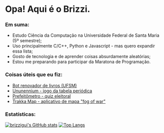 # Opa! Aqui é o Brizzi.

### Em suma:
* Estudo Ciência da Computação na Universidade Federal de Santa Maria (5º semestre);
* Uso principalmente C/C++, Python e Javascript - mas quero expandir essa lista;
* Gosto de tecnologia e de aprender coisas absurdamente aleatórias;
* Estou me preparando para participar da Maratona de Programação.

### Coisas úteis que eu fiz:
* [Bot renovador de livros (UFSM)](https://github.com/brizzigui/renovador_biblioteca)
* [Ununennium - jogo da tabela periódica](https://ununennium.vercel.app/)
* [Prefeitômetro - quiz eleitoral](https://www.prefeitometro.com)
* [Trakka Map - aplicativo de mapa "fog of war"](https://github.com/brizzigui/trakka)

### Estatísticas:


[![brizzigui's GitHub stats](https://github-readme-stats.vercel.app/api?username=brizzigui&theme=midnight-purple&show_icons=true&border_color=7f3ace)](https://github.com/anuraghazra/github-readme-stats)
[![Top Langs](https://github-readme-stats.vercel.app/api/top-langs/?username=brizzigui&theme=midnight-purple&exclude_repo=provas_injustas&border_color=7f3ace&layout=compact&langs_count=8)](https://github.com/anuraghazra/github-readme-stats)

